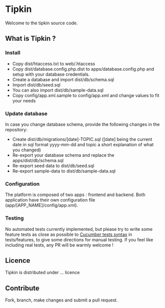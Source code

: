 # Tipkin

Welcome to the tipkin source code.

## What is Tipkin ?

### Install

* Copy dist/htaccess.txt to web/.htaccess
* Copy dist/database.config.php.dist to apps/database.config.php and setup with your database credentials.
* Create a database and import dist/db/schema.sql
* Import dist/db/seed.sql
* You can also import dist/db/sample-data.sql
* Copy config/app.xml.sample to config/app.xml and change values to fit your needs

### Update database

In case you change database schema, provide the following changes in the repository:

* Create dist/db/migrations/[date]-TOPIC.sql ([date] being the current date in sql format yyyy-mm-dd and topic a short explanation of what you changed)
* Re-export your database schema and replace the apps/dist/db/schema.sql
* Re-export seed data to dist/db/seed.sql
* Re-export sample-data to dist/db/sample-data.sql

### Configuration

The platform is composed of two apps : frontend and backend. Both application have their own configuration file (app/[APP_NAME]/config/app.xml).

### Testing

No automated tests currently implemented, but please try to write some feature tests as close as possible to [Cucumber tests syntax](https://cukes.info/) in  tests/features, to give some directions for manual testing.
If you feel like including real tests, any PR will be warmly welcome !

## Licence

Tipkin is distributed under ... licence

## Contribute

Fork, branch, make changes and submit a pull request.
